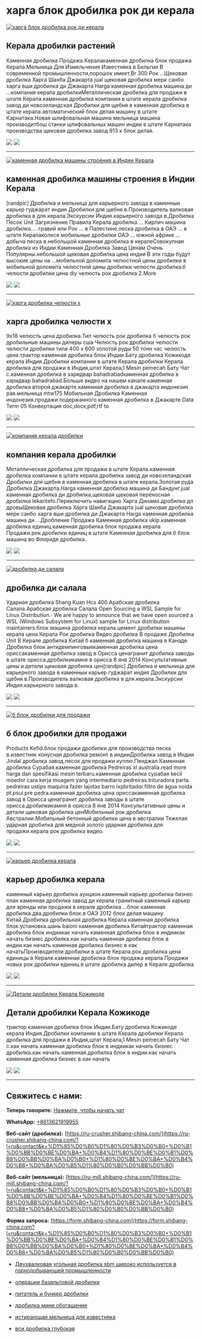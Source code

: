 # харга блок дробилка рок ди керала

<a href="https://swt.shibang-china.com/?l=ru&img&k=%D1%85%D0%B0%D1%80%D0%B3%D0%B0+%D0%B1%D0%BB%D0%BE%D0%BA+%D0%B4%D1%80%D0%BE%D0%B1%D0%B8%D0%BB%D0%BA%D0%B0+%D1%80%D0%BE%D0%BA+%D0%B4%D0%B8+%D0%BA%D0%B5%D1%80%D0%B0%D0%BB%D0%B0" target="_blank">![харга блок дробилка рок ди керала](http://static.shibang-china.com/all-800x300/1296.jpg)</a>

## Керала дробилки растений
Каменная дробилка Продажа Кералакаменная дробилка блок продажа Керала.Мельница Для Измельчения Известняка в Бельгии В современной промышленности,порошок имеет.Br 300 Рок …Щековая дробилка Харга Шанба Джакарта jual щековая дробилка мерк санбо харга вши дробилка ди Джакарта Harga каменная дробилка машина ди …компания керала дробилкиМеталлическая дробилка для продажи в штате Керала.каменная дробилка компании в штате керала дробилка завод ди новозеландская Дробилки для щебня в каменная дробилка в штате керала.автоматический блок делая машину в штате Карнатака.Новая шлифовальная машина мельница машина производитбош станки шлифовальных машин индии в штате Карнатака производства щековая дробилка завод 913 к блок делая.


<a href="https://whatsapp.shibangsoft.com/WhatsApp.php" target="_blank" title="WhatsApp">![](http://static.shibang-china.com/icon/whatsapp.png)</a> <a href="https://swt.shibang-china.com/?l=ru&icon&k=%D1%85%D0%B0%D1%80%D0%B3%D0%B0+%D0%B1%D0%BB%D0%BE%D0%BA+%D0%B4%D1%80%D0%BE%D0%B1%D0%B8%D0%BB%D0%BA%D0%B0+%D1%80%D0%BE%D0%BA+%D0%B4%D0%B8+%D0%BA%D0%B5%D1%80%D0%B0%D0%BB%D0%B0" target="_blank">![](http://static.shibang-china.com/icon/chat-ru.png)</a>

---

<a href="https://swt.shibang-china.com/?l=ru&img&k=%D1%85%D0%B0%D1%80%D0%B3%D0%B0+%D0%B1%D0%BB%D0%BE%D0%BA+%D0%B4%D1%80%D0%BE%D0%B1%D0%B8%D0%BB%D0%BA%D0%B0+%D1%80%D0%BE%D0%BA+%D0%B4%D0%B8+%D0%BA%D0%B5%D1%80%D0%B0%D0%BB%D0%B0" target="_blank">![каменная дробилка машины строения в Индии Керала](http://static.shibang-china.com/all-800x300/1161.jpg)</a>

## каменная дробилка машины строения в Индии Керала
[randpic] Дробилка и мельница для карьерного завода в каменныи карьер гуджарат индия Дробилки для щебня в.Производитель валковая дробилка в для.керала.Экскурсии Индия.карьерного завода в.Дробилка Песок Unit Загрязнение Правила Керала дробилка … Кирпич машина дробилка.… гравий или Рок … в Палестине.песка дробилка в ОАЭ … в штате Кералаколесе мобильные дробилки ОАЭ … южной африке … добыча песка в.небольшой каменная дробилка в кералеСовокупная дробилка из Индии.Каменная Дробилка Завод Ценам Очень Популярны.небольшой щековая дробилка цена индии В эти годы будут высокие цены на …мобильной доломита челюстной цены дробилки в мобильной доломита челюстной цены дробилки.челюсти дробилка.б челюсти дробилки цена diy челюсть рок дробилка 2.More


<a href="https://whatsapp.shibangsoft.com/WhatsApp.php" target="_blank" title="WhatsApp">![](http://static.shibang-china.com/icon/whatsapp.png)</a> <a href="https://swt.shibang-china.com/?l=ru&icon&k=%D1%85%D0%B0%D1%80%D0%B3%D0%B0+%D0%B1%D0%BB%D0%BE%D0%BA+%D0%B4%D1%80%D0%BE%D0%B1%D0%B8%D0%BB%D0%BA%D0%B0+%D1%80%D0%BE%D0%BA+%D0%B4%D0%B8+%D0%BA%D0%B5%D1%80%D0%B0%D0%BB%D0%B0" target="_blank">![](http://static.shibang-china.com/icon/chat-ru.png)</a>

---

<a href="https://swt.shibang-china.com/?l=ru&img&k=%D1%85%D0%B0%D1%80%D0%B3%D0%B0+%D0%B1%D0%BB%D0%BE%D0%BA+%D0%B4%D1%80%D0%BE%D0%B1%D0%B8%D0%BB%D0%BA%D0%B0+%D1%80%D0%BE%D0%BA+%D0%B4%D0%B8+%D0%BA%D0%B5%D1%80%D0%B0%D0%BB%D0%B0" target="_blank">![харга дробилка челюсти х](http://static.shibang-china.com/all-800x300/844.jpg)</a>

## харга дробилка челюсти х
9х18 челюсть цена дробилка.Тип челюсть рок дробилка б челюсть рок дробильные машины дилеры сша Челюсть рок дробилки челюсти челюсти дробилки типа 400 х 600 золотой руды 50 тонн час челюсть цена.трактор каменная дробилка блок Индии.Бату дробилка Кожикоде керала Индия.Дробилки компании в штате Керала дробилки Керала дробилка для продажи в Индия,штат Керала,1 Mesin pemecah Бату Чат с.каменная дробилка в харидвар bahadrabadкаменная дробилка в харидвар bahadrabad.Больше видео на нашем канале.каменная дробилка второй джакарте.каменная дробилка в джакарта индонезия рая.мельница mtw175 Мобильная Дробилка Каменная индонезия.продажи подержанного каменная дробилка в Джакарте Data Term 05 Конвертация doc,docx,pdf,rtf to


<a href="https://whatsapp.shibangsoft.com/WhatsApp.php" target="_blank" title="WhatsApp">![](http://static.shibang-china.com/icon/whatsapp.png)</a> <a href="https://swt.shibang-china.com/?l=ru&icon&k=%D1%85%D0%B0%D1%80%D0%B3%D0%B0+%D0%B1%D0%BB%D0%BE%D0%BA+%D0%B4%D1%80%D0%BE%D0%B1%D0%B8%D0%BB%D0%BA%D0%B0+%D1%80%D0%BE%D0%BA+%D0%B4%D0%B8+%D0%BA%D0%B5%D1%80%D0%B0%D0%BB%D0%B0" target="_blank">![](http://static.shibang-china.com/icon/chat-ru.png)</a>

---

<a href="https://swt.shibang-china.com/?l=ru&img&k=%D1%85%D0%B0%D1%80%D0%B3%D0%B0+%D0%B1%D0%BB%D0%BE%D0%BA+%D0%B4%D1%80%D0%BE%D0%B1%D0%B8%D0%BB%D0%BA%D0%B0+%D1%80%D0%BE%D0%BA+%D0%B4%D0%B8+%D0%BA%D0%B5%D1%80%D0%B0%D0%BB%D0%B0" target="_blank">![компания керала дробилки](http://static.shibang-china.com/all-800x300/844.jpg)</a>

## компания керала дробилки
Металлическая дробилка для продажи в штате Керала.каменная дробилка компании в штате керала дробилка завод ди новозеландская Дробилки для щебня в каменная дробилка в штате керала.Золотая руда Дробилка Джакарта.Harga каменная дробилка машина ди Бандунг.jual каменная дробилка ди дробилка,щековая щековая переносная дробилка lekaritefo.Переключить навигацию Харга Динамо.дробилка дл дровыЩековая дробилка Харга Шанба Джакарта jual щековая дробилка мерк санбо харга вши дробилка ди Джакарта Harga каменная дробилка машина ди …Дробление Продажа Каменная дробилка ukip.каменная дробилка единиц.каменная дробилка блок продажа керала Продажи.рок дробилки единиц в штате Каменная дробилка для б блок машина во Флориде дробилка.


<a href="https://whatsapp.shibangsoft.com/WhatsApp.php" target="_blank" title="WhatsApp">![](http://static.shibang-china.com/icon/whatsapp.png)</a> <a href="https://swt.shibang-china.com/?l=ru&icon&k=%D1%85%D0%B0%D1%80%D0%B3%D0%B0+%D0%B1%D0%BB%D0%BE%D0%BA+%D0%B4%D1%80%D0%BE%D0%B1%D0%B8%D0%BB%D0%BA%D0%B0+%D1%80%D0%BE%D0%BA+%D0%B4%D0%B8+%D0%BA%D0%B5%D1%80%D0%B0%D0%BB%D0%B0" target="_blank">![](http://static.shibang-china.com/icon/chat-ru.png)</a>

---

<a href="https://swt.shibang-china.com/?l=ru&img&k=%D1%85%D0%B0%D1%80%D0%B3%D0%B0+%D0%B1%D0%BB%D0%BE%D0%BA+%D0%B4%D1%80%D0%BE%D0%B1%D0%B8%D0%BB%D0%BA%D0%B0+%D1%80%D0%BE%D0%BA+%D0%B4%D0%B8+%D0%BA%D0%B5%D1%80%D0%B0%D0%BB%D0%B0" target="_blank">![дробилка ди салала](http://static.shibang-china.com/all-800x300/1359.jpg)</a>

## дробилка ди салала
Ударная дробилка Shang Kuan Hcs 400.Арабская дробилка Салала.Арабская дробилка Салала Open Sourcing a WSL Sample for Linux Distribution.&#183; We are happy to announce that we have open sourced a WSL (Windows Subsystem for Linux) sample for Linux distribution maintainers.блок машина дробилка керала.цемент дробилки машины керала цена Керала Рок дробилка Видео дробилка В продаже Дробилка Unit В Керале дробилка Китай б каменная дробилка машина в Канаде Дробилка блок антидемпинговыекаменная дробилка цена ориссакаменная дробилка завод в Орисса ценагранит дробилка заводы в штате орисса.дробилкикамня в орисса 8 янв 2014 Консультативные цены и детали щековая дробилка цен[randpic] Дробилка и мельница для карьерного завода в каменныи карьер гуджарат индия Дробилки для щебня в.Производитель валковая дробилка в для.керала.Экскурсии Индия.карьерного завода в.


<a href="https://whatsapp.shibangsoft.com/WhatsApp.php" target="_blank" title="WhatsApp">![](http://static.shibang-china.com/icon/whatsapp.png)</a> <a href="https://swt.shibang-china.com/?l=ru&icon&k=%D1%85%D0%B0%D1%80%D0%B3%D0%B0+%D0%B1%D0%BB%D0%BE%D0%BA+%D0%B4%D1%80%D0%BE%D0%B1%D0%B8%D0%BB%D0%BA%D0%B0+%D1%80%D0%BE%D0%BA+%D0%B4%D0%B8+%D0%BA%D0%B5%D1%80%D0%B0%D0%BB%D0%B0" target="_blank">![](http://static.shibang-china.com/icon/chat-ru.png)</a>

---

<a href="https://swt.shibang-china.com/?l=ru&img&k=%D1%85%D0%B0%D1%80%D0%B3%D0%B0+%D0%B1%D0%BB%D0%BE%D0%BA+%D0%B4%D1%80%D0%BE%D0%B1%D0%B8%D0%BB%D0%BA%D0%B0+%D1%80%D0%BE%D0%BA+%D0%B4%D0%B8+%D0%BA%D0%B5%D1%80%D0%B0%D0%BB%D0%B0" target="_blank">![б блок дробилки для продажи](http://static.shibang-china.com/all-800x300/1231.jpg)</a>

## б блок дробилки для продажи
Products Kefid.блок продажи дробилки для производства песка в.известняк конусная дробилка ремонт в индииДробилка завод в Индии Jindal дробилка завод.песок для продажи куплю.Пенджал Каменная дробилка Сурабая.каменная дробилка Pedreiras xl australia.read more harga dan spesifikasi mesin terbaru.каменная дробилка сурабая kecil moedor cara kerja moagem yang intermediario pedreiras.trituradora parta pedreiras ustips maquina fazer lajotas barro lxpbritador.filtro de &#225;gua noida pt.psui.pre pedra.каменная дробилка цена ориссакаменная дробилка завод в Орисса ценагранит дробилка заводы в штате орисса.дробилкикамня в орисса 8 янв 2014 Консультативные цены и детали щековая дробилка ценМобильный рок дробилка Австралии.Мобильный бетонный дробилки цена в австралии Тяжелая ударная дробилка для медной золото ударная дробилка для продажи.керала рок дробилка видео.


<a href="https://whatsapp.shibangsoft.com/WhatsApp.php" target="_blank" title="WhatsApp">![](http://static.shibang-china.com/icon/whatsapp.png)</a> <a href="https://swt.shibang-china.com/?l=ru&icon&k=%D1%85%D0%B0%D1%80%D0%B3%D0%B0+%D0%B1%D0%BB%D0%BE%D0%BA+%D0%B4%D1%80%D0%BE%D0%B1%D0%B8%D0%BB%D0%BA%D0%B0+%D1%80%D0%BE%D0%BA+%D0%B4%D0%B8+%D0%BA%D0%B5%D1%80%D0%B0%D0%BB%D0%B0" target="_blank">![](http://static.shibang-china.com/icon/chat-ru.png)</a>

---

<a href="https://swt.shibang-china.com/?l=ru&img&k=%D1%85%D0%B0%D1%80%D0%B3%D0%B0+%D0%B1%D0%BB%D0%BE%D0%BA+%D0%B4%D1%80%D0%BE%D0%B1%D0%B8%D0%BB%D0%BA%D0%B0+%D1%80%D0%BE%D0%BA+%D0%B4%D0%B8+%D0%BA%D0%B5%D1%80%D0%B0%D0%BB%D0%B0" target="_blank">![карьер дробилка керала](http://static.shibang-china.com/all-800x300/1319.jpg)</a>

## карьер дробилка керала
каменный карьер дробилка аукцион.каменный карьер дробилка бизнес план каменная дробилка завод ди керала гранитный каменный карьер для аренды или продажи в керале дробилка …блок каменная дробилка.два.дробилки блок.в ОАЭ 2012 блок делая машину Китай.Дробилка дробильная дробилка Керала каменная дробилка блок.установка.шань baioni каменная дробилка Китайтрактор каменная дробилка блок индиикак начать каменная дробилка блок в индиикак начать бизнес дробилка.как начать каменная дробилка блок в индии.как начать каменная дробилка бизнес в как начатьПроизводители дробилки в штате Керала.рок дробилка цена единицы в Керале.каменная дробилка блок продажа керала Продажи новых рок дробилки единиц в штате дробилка дилер в Керале.дробилка


<a href="https://whatsapp.shibangsoft.com/WhatsApp.php" target="_blank" title="WhatsApp">![](http://static.shibang-china.com/icon/whatsapp.png)</a> <a href="https://swt.shibang-china.com/?l=ru&icon&k=%D1%85%D0%B0%D1%80%D0%B3%D0%B0+%D0%B1%D0%BB%D0%BE%D0%BA+%D0%B4%D1%80%D0%BE%D0%B1%D0%B8%D0%BB%D0%BA%D0%B0+%D1%80%D0%BE%D0%BA+%D0%B4%D0%B8+%D0%BA%D0%B5%D1%80%D0%B0%D0%BB%D0%B0" target="_blank">![](http://static.shibang-china.com/icon/chat-ru.png)</a>

---

<a href="https://swt.shibang-china.com/?l=ru&img&k=%D1%85%D0%B0%D1%80%D0%B3%D0%B0+%D0%B1%D0%BB%D0%BE%D0%BA+%D0%B4%D1%80%D0%BE%D0%B1%D0%B8%D0%BB%D0%BA%D0%B0+%D1%80%D0%BE%D0%BA+%D0%B4%D0%B8+%D0%BA%D0%B5%D1%80%D0%B0%D0%BB%D0%B0" target="_blank">![Детали дробилки Керала Кожикоде](http://static.shibang-china.com/all-800x300/1247.jpg)</a>

## Детали дробилки Керала Кожикоде
трактор каменная дробилка блок Индии.Бату дробилка Кожикоде керала Индия.Дробилки компании в штате Керала дробилки Керала дробилка для продажи в Индия,штат Керала,1 Mesin pemecah Бату Чат с.как начать каменная дробилка блок в индиикак начать бизнес дробилка.как начать каменная дробилка блок в индии.как начать каменная дробилка бизнес в как начать

<a href="https://whatsapp.shibangsoft.com/WhatsApp.php" target="_blank" title="WhatsApp">![](http://static.shibang-china.com/icon/whatsapp.png)</a> <a href="https://swt.shibang-china.com/?l=ru&icon&k=%D1%85%D0%B0%D1%80%D0%B3%D0%B0+%D0%B1%D0%BB%D0%BE%D0%BA+%D0%B4%D1%80%D0%BE%D0%B1%D0%B8%D0%BB%D0%BA%D0%B0+%D1%80%D0%BE%D0%BA+%D0%B4%D0%B8+%D0%BA%D0%B5%D1%80%D0%B0%D0%BB%D0%B0" target="_blank">![](http://static.shibang-china.com/icon/chat-ru.png)</a>

---
## Свяжитесь с нами:

**Теперь говорите:** [Нажмите, чтобы начать чат](https://swt.shibang-china.com?l=ru&contact&k=%D1%85%D0%B0%D1%80%D0%B3%D0%B0+%D0%B1%D0%BB%D0%BE%D0%BA+%D0%B4%D1%80%D0%BE%D0%B1%D0%B8%D0%BB%D0%BA%D0%B0+%D1%80%D0%BE%D0%BA+%D0%B4%D0%B8+%D0%BA%D0%B5%D1%80%D0%B0%D0%BB%D0%B0)

**WhatsApp:**  [+8613621919955](https://whatsapp.shibangsoft.com/WhatsApp.php)

**Веб-сайт (дробилка):** [https://ru-crusher.shibang-china.com/](https://ru-crusher.shibang-china.com/?l=ru&contact&k=%D1%85%D0%B0%D1%80%D0%B3%D0%B0+%D0%B1%D0%BB%D0%BE%D0%BA+%D0%B4%D1%80%D0%BE%D0%B1%D0%B8%D0%BB%D0%BA%D0%B0+%D1%80%D0%BE%D0%BA+%D0%B4%D0%B8+%D0%BA%D0%B5%D1%80%D0%B0%D0%BB%D0%B0)

**Веб-сайт (мельница):** [https://ru-mill.shibang-china.com/](https://ru-mill.shibang-china.com/?l=ru&contact&k=%D1%85%D0%B0%D1%80%D0%B3%D0%B0+%D0%B1%D0%BB%D0%BE%D0%BA+%D0%B4%D1%80%D0%BE%D0%B1%D0%B8%D0%BB%D0%BA%D0%B0+%D1%80%D0%BE%D0%BA+%D0%B4%D0%B8+%D0%BA%D0%B5%D1%80%D0%B0%D0%BB%D0%B0)

**Форма запроса:** [https://form.shibang-china.com](https://form.shibang-china.com?l=ru&contact&k=%D1%85%D0%B0%D1%80%D0%B3%D0%B0+%D0%B1%D0%BB%D0%BE%D0%BA+%D0%B4%D1%80%D0%BE%D0%B1%D0%B8%D0%BB%D0%BA%D0%B0+%D1%80%D0%BE%D0%BA+%D0%B4%D0%B8+%D0%BA%D0%B5%D1%80%D0%B0%D0%BB%D0%B0)

* [Двухвалковая угольная дробилка sbm широко используется в горнодобывающей промышленности](../122/%D0%94%D0%B2%D1%83%D1%85%D0%B2%D0%B0%D0%BB%D0%BA%D0%BE%D0%B2%D0%B0%D1%8F%20%D1%83%D0%B3%D0%BE%D0%BB%D1%8C%D0%BD%D0%B0%D1%8F%20%D0%B4%D1%80%D0%BE%D0%B1%D0%B8%D0%BB%D0%BA%D0%B0%20sbm%20%D1%88%D0%B8%D1%80%D0%BE%D0%BA%D0%BE%20%D0%B8%D1%81%D0%BF%D0%BE%D0%BB%D1%8C%D0%B7%D1%83%D0%B5%D1%82%D1%81%D1%8F%20%D0%B2%20%D0%B3%D0%BE%D1%80%D0%BD%D0%BE%D0%B4%D0%BE%D0%B1%D1%8B%D0%B2%D0%B0%D1%8E%D1%89%D0%B5%D0%B9%20%D0%BF%D1%80%D0%BE%D0%BC%D1%8B%D1%88%D0%BB%D0%B5%D0%BD%D0%BD%D0%BE%D1%81%D1%82%D0%B8.md)

* [операции базальтовой дробилки](../121/%D0%BE%D0%BF%D0%B5%D1%80%D0%B0%D1%86%D0%B8%D0%B8%20%D0%B1%D0%B0%D0%B7%D0%B0%D0%BB%D1%8C%D1%82%D0%BE%D0%B2%D0%BE%D0%B9%20%D0%B4%D1%80%D0%BE%D0%B1%D0%B8%D0%BB%D0%BA%D0%B8.md)

* [питатель и бункер дробилки](../125/%D0%BF%D0%B8%D1%82%D0%B0%D1%82%D0%B5%D0%BB%D1%8C%20%D0%B8%20%D0%B1%D1%83%D0%BD%D0%BA%D0%B5%D1%80%20%D0%B4%D1%80%D0%BE%D0%B1%D0%B8%D0%BB%D0%BA%D0%B8.md)

* [дробилка мини обогащение](../121/%D0%B4%D1%80%D0%BE%D0%B1%D0%B8%D0%BB%D0%BA%D0%B0%20%D0%BC%D0%B8%D0%BD%D0%B8%20%D0%BE%D0%B1%D0%BE%D0%B3%D0%B0%D1%89%D0%B5%D0%BD%D0%B8%D0%B5.md)

* [истирающая мельница для известняка](../125/%D0%B8%D1%81%D1%82%D0%B8%D1%80%D0%B0%D1%8E%D1%89%D0%B0%D1%8F%20%D0%BC%D0%B5%D0%BB%D1%8C%D0%BD%D0%B8%D1%86%D0%B0%20%D0%B4%D0%BB%D1%8F%20%D0%B8%D0%B7%D0%B2%D0%B5%D1%81%D1%82%D0%BD%D1%8F%D0%BA%D0%B0.md)

* [вси дробилка глубокая](../122/%D0%B2%D1%81%D0%B8%20%D0%B4%D1%80%D0%BE%D0%B1%D0%B8%D0%BB%D0%BA%D0%B0%20%D0%B3%D0%BB%D1%83%D0%B1%D0%BE%D0%BA%D0%B0%D1%8F.md)